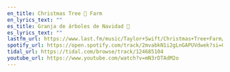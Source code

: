 ```yaml
---
en_title: Christmas Tree 🎄 Farm
en_lyrics_text: ""
es_title: Granja de árboles de Navidad 🎄
es_lyrics_text: ""
lastfm_url: https://www.last.fm/music/Taylor+Swift/Christmas+Tree+Farm/Christmas+Tree+Farm
spotify_url: https://open.spotify.com/track/2mvabkN1i2gLnGAPUVdwek?si=09c8e2854de54fa0
tidal_url: https://tidal.com/browse/track/124685104
youtube_url: https://www.youtube.com/watch?v=mN3rDTAdM2o
---
```

